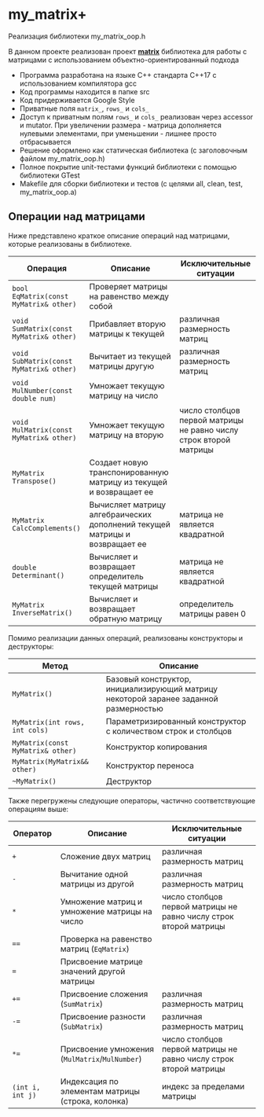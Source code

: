 # my_matrix+

Реализация библиотеки my_matrix_oop.h

В данном проекте реализован проект [**matrix**](https://github.com/stironni/Matrix) библиотека для работы с матрицами с использованием объектно-ориентированный подхода

- Программа разработана на языке C++ стандарта C++17 с использованием компилятора gcc
- Код программы находится в папке src
- Код придерживается Google Style
- Приватные поля `matrix_`, `rows_` и `cols_`
- Доступ к приватным полям `rows_` и `cols_` реализован через accessor и mutator. При увеличении размера - матрица дополняется нулевыми элементами, при уменьшении - лишнее просто отбрасывается
- Решение оформлено как статическая библиотека (с заголовочным файлом my_matrix_oop.h)
- Полное покрытие unit-тестами функций библиотеки c помощью библиотеки GTest
- Makefile для сборки библиотеки и тестов (с целями all, clean, test, my_matrix_oop.a)

## Операции над матрицами

Ниже представлено краткое описание операций над матрицами, которые реализованы в библиотеке.

| Операция                                | Описание                                                                    | Исключительные ситуации                                           |
| --------------------------------------- | --------------------------------------------------------------------------- | ----------------------------------------------------------------- |
| `bool EqMatrix(const MyMatrix& other)`  | Проверяет матрицы на равенство между собой                                  |                                                                   |
| `void SumMatrix(const MyMatrix& other)` | Прибавляет вторую матрицы к текущей                                         | различная размерность матриц                                      |
| `void SubMatrix(const MyMatrix& other)` | Вычитает из текущей матрицы другую                                          | различная размерность матриц                                      |
| `void MulNumber(const double num)`      | Умножает текущую матрицу на число                                           |                                                                   |
| `void MulMatrix(const MyMatrix& other)` | Умножает текущую матрицу на вторую                                          | число столбцов первой матрицы не равно числу строк второй матрицы |
| `MyMatrix Transpose()`                  | Создает новую транспонированную матрицу из текущей и возвращает ее          |                                                                   |
| `MyMatrix CalcComplements()`            | Вычисляет матрицу алгебраических дополнений текущей матрицы и возвращает ее | матрица не является квадратной                                    |
| `double Determinant()`                  | Вычисляет и возвращает определитель текущей матрицы                         | матрица не является квадратной                                    |
| `MyMatrix InverseMatrix()`              | Вычисляет и возвращает обратную матрицу                                     | определитель матрицы равен 0                                      |

Помимо реализации данных операций, реализованы конструкторы и деструкторы:

| Метод                             | Описание                                                                              |
| --------------------------------- | ------------------------------------------------------------------------------------- |
| `MyMatrix()`                      | Базовый конструктор, инициализирующий матрицу некоторой заранее заданной размерностью |
| `MyMatrix(int rows, int cols)`    | Параметризированный конструктор с количеством строк и столбцов                        |
| `MyMatrix(const MyMatrix& other)` | Конструктор копирования                                                               |
| `MyMatrix(MyMatrix&& other)`      | Конструктор переноса                                                                  |
| `~MyMatrix()`                     | Деструктор                                                                            |

Также перегружены следующие операторы, частично соответствующие операциям выше:

| Оператор         | Описание                                          | Исключительные ситуации                                           |
| ---------------- | ------------------------------------------------- | ----------------------------------------------------------------- |
| `+`              | Сложение двух матриц                              | различная размерность матриц                                      |
| `-`              | Вычитание одной матрицы из другой                 | различная размерность матриц                                      |
| `*`              | Умножение матриц и умножение матрицы на число     | число столбцов первой матрицы не равно числу строк второй матрицы |
| `==`             | Проверка на равенство матриц (`EqMatrix`)         |                                                                   |
| `=`              | Присвоение матрице значений другой матрицы        |                                                                   |
| `+=`             | Присвоение сложения (`SumMatrix`)                 | различная размерность матриц                                      |
| `-=`             | Присвоение разности (`SubMatrix`)                 | различная размерность матриц                                      |
| `*=`             | Присвоение умножения (`MulMatrix`/`MulNumber`)    | число столбцов первой матрицы не равно числу строк второй матрицы |
| `(int i, int j)` | Индексация по элементам матрицы (строка, колонка) | индекс за пределами матрицы                                       |
